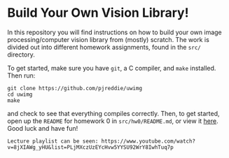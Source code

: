 # Build Your Own Vision Library! #

In this repository you will find instructions on how to build your own image processing/computer vision library from (mostly) scratch. The work is divided out into different homework assignments, found in the `src/` directory.

To get started, make sure you have `git`, a C compiler, and `make` installed. Then run:

    git clone https://github.com/pjreddie/uwimg
    cd uwimg
    make

and check to see that everything compiles correctly. Then, to get started, open up the `README` for homework 0 in `src/hw0/README.md`, or view it [here](./src/hw0/README.md). Good luck and have fun!

    Lecture playlist can be seen: https://www.youtube.com/watch?v=8jXIAWg_yHU&list=PLjMXczUzEYcHvw5YYSU92WrY8IwhTuq7p
